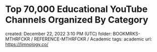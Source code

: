 # Top 70,000 Educational YouTube Channels Organized By Category

created: December 22, 2022 3:10 PM (UTC)
folder: BOOKMRKS-MTHRFCKR / REFERENCE-MTHRFCKR / Academic
tags: academic
url: https://limnology.co/